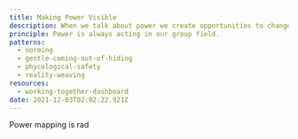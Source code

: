 ```yaml
---
title: Making Power Visible
description: When we talk about power we create opportunities to change it.
principle: Power is always acting in our group field.
patterns:
  - norming
  - gentle-coming-out-of-hiding
  - phycological-safety
  - reality-weaving
resources:
  - working-together-dashboard
date: 2021-12-03T02:02:22.921Z
---
```

Power mapping is rad